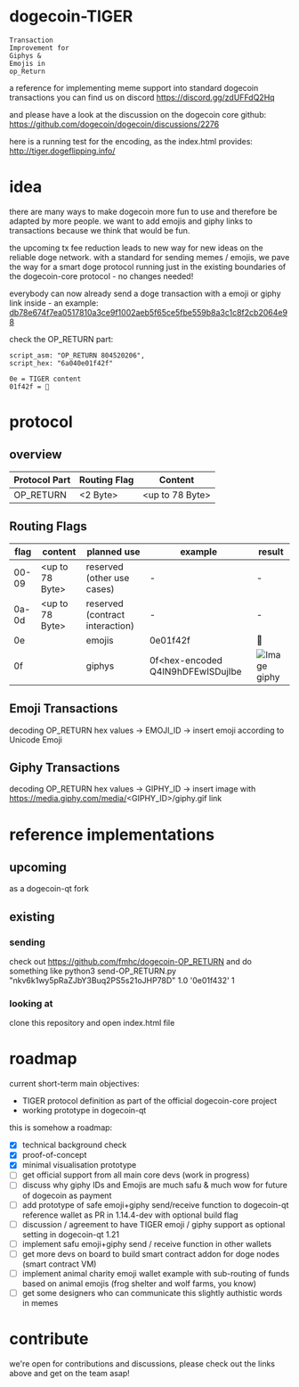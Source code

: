 # dogecoin-TIGER

```
Transaction
Improvement for
Giphys & 
Emojis in
op_Return
```
a reference for implementing meme support into standard dogecoin transactions
you can find us on discord https://discord.gg/zdUFFdQ2Hq

and please have a look at the discussion on the dogecoin core github:
https://github.com/dogecoin/dogecoin/discussions/2276


here is a running test for the encoding, as the index.html provides:
http://tiger.dogeflipping.info/


# idea

there are many ways to make dogecoin more fun to use and therefore be adapted by more people.
we want to add emojis and giphy links to transactions because we think that would be fun.

the upcoming tx fee reduction leads to new way for new ideas on the reliable doge network.
with a standard for sending memes / emojis, we pave the way for a smart doge protocol running
just in the existing boundaries of the dogecoin-core protocol - no changes needed!

everybody can now already send a doge transaction with a emoji or giphy link inside - an example: 
[db78e674f7ea0517810a3ce9f1002aeb5f65ce5fbe559b8a3c1c8f2cb2064e98](https://chain.so/api/v2/tx/DOGE/db78e674f7ea0517810a3ce9f1002aeb5f65ce5fbe559b8a3c1c8f2cb2064e98)

check the OP_RETURN part:
```
script_asm: "OP_RETURN 804520206",
script_hex: "6a040e01f42f"

0e = TIGER content
01f42f = 🐯
```
# protocol
## overview

Protocol Part | Routing Flag | Content 
------------- | ------------ | -------
OP_RETURN     | <2 Byte>     | <up to 78 Byte> 

## Routing Flags

flag | content | planned use | example | result
---- | ------- | ----------- | ------- | ------
00-09 | <up to 78 Byte> | reserved (other use cases) | - | -
0a-0d | <up to 78 Byte> | reserved (contract interaction) | - | -
0e | <hex-representation of an unicode emoji> | emojis | 0e01f42f | 🐯
0f | <giphy shortlink> | giphys | 0f<hex-encoded Q4IN9hDFEwISDujIbe | ![Image giphy](https://media.giphy.com/media/Q4IN9hDFEwISDujIbe/giphy.gif)

## Emoji Transactions
decoding OP_RETURN hex values -> EMOJI_ID -> insert emoji according to Unicode Emoji
                                               
## Giphy Transactions 
decoding OP_RETURN hex values -> GIPHY_ID -> insert image with https://media.giphy.com/media/<GIPHY_ID>/giphy.gif link

# reference implementations
## upcoming
  as a dogecoin-qt fork
## existing
### sending
  check out https://github.com/fmhc/dogecoin-OP_RETURN
  and do something like python3 send-OP_RETURN.py "nkv6k1wy5pRaZJbY3Buq2PS5s21oJHP78D" 1.0 '0e01f432' 1
### looking at
  clone this repository and open index.html file
  
  
# roadmap

  current short-term main objectives:
  - TIGER protocol definition as part of the official dogecoin-core project
  - working prototype in dogecoin-qt
  
  
  this is somehow a roadmap:
- [x] technical background check
- [x] proof-of-concept
- [x] minimal visualisation prototype
- [ ] get official support from all main core devs (work in progress)
- [ ] discuss why giphy IDs and Emojis are much safu & much wow for future of dogecoin as payment
- [ ] add prototype of safe emoji+giphy send/receive function to dogecoin-qt reference wallet as PR in 1.14.4-dev with optional build flag
- [ ] discussion / agreement to have TIGER emoji / giphy support as optional setting in dogecoin-qt 1.21
- [ ] implement safu emoji+giphy send / receive function in other wallets  
- [ ] get more devs on board to build smart contract addon for doge nodes (smart contract VM)
- [ ] implement animal charity emoji wallet example with sub-routing of funds based on animal emojis (frog shelter and wolf farms, you know)
- [ ] get some designers who can communicate this slightly authistic words in memes
  
# contribute
we're open for contributions and discussions, please check out the links above and get on the team asap!
  
